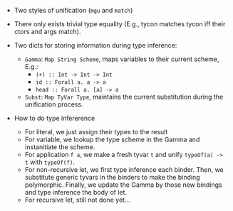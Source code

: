 - Two styles of unification (`mgu` and `match`)
- There only exists trivial type equality (E.g., tycon matches tycon iff
  their ctors and args match).
- Two dicts for storing information during type inference:
  * `Gamma`: `Map String Scheme`, maps variables to their current scheme, E.g.:
    - `(+) :: Int -> Int -> Int`
    - `id :: Forall a. a -> a`
    - `head :: Forall a. [a] -> a`
  * `Subst`: `Map TyVar Type`, maintains the current substitution during
    the unification process.

- How to do type infererence
  * For literal, we just assign their types to the result
  * For variable, we lookup the type scheme in the Gamma and instanitiate
    the scheme.
  * For application `f a`, we make a fresh tyvar `t` and unify
    `typeOf(a) -> t` with `typeOf(f)`.
  * For non-recursive let, we first type inference each binder. Then,
    we substitute generic tyvars in the binders to make the binding
    polymorphic. Finally, we update the Gamma by those new bindings
    and type inference the body of let.
  * For recursive let, still not done yet...

